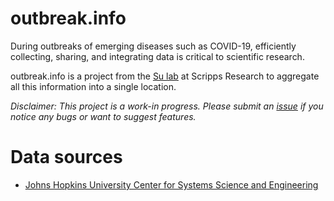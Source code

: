 # outbreak.info
During outbreaks of emerging diseases such as COVID-19, efficiently collecting, sharing, and integrating data is critical to scientific research.

outbreak.info is a project from the [Su lab](http://sulab.org/) at Scripps Research to aggregate all this information into a single location.

*Disclaimer: This project is a work-in progress. Please submit an [issue](https://github.com/SuLab/outbreak.info/issues) if you notice any bugs or want to suggest features.* 

# Data sources
- [Johns Hopkins University Center for Systems Science and Engineering](https://github.com/CSSEGISandData/COVID-19)
